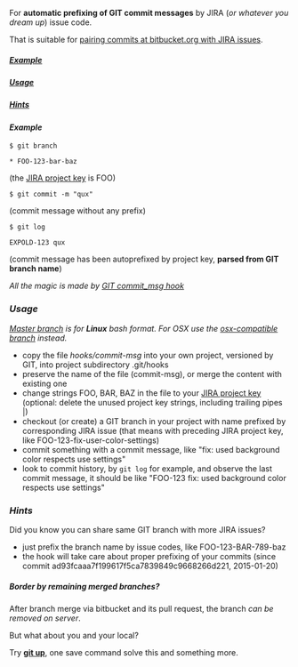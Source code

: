 For **automatic prefixing of GIT commit messages** by JIRA (*or whatever you dream up*) issue code.

That is suitable for [pairing commits at bitbucket.org with JIRA issues](https://blog.bitbucket.org/2012/04/30/linking-bitbucket-and-jira/).

##### [*Example*](#example)
##### [*Usage*](#usage)
##### [*Hints*](#hints)


#### *Example*

```
$ git branch
```

```
* FOO-123-bar-baz
```
 (the [JIRA project key](https://confluence.atlassian.com/display/JIRA/Defining+a+Project#DefiningaProject-Creatingaproject) is FOO)

```
$ git commit -m "qux"
```
 (commit message without any prefix)

```
$ git log
```

```
EXPOLD-123 qux
```
 (commit message has been autoprefixed by project key, **parsed from GIT branch name**)

*All the magic is made by [GIT commit_msg hook](http://git-scm.com/docs/githooks#_commit_msg)*

### *Usage*

*[Master branch](/jaroslavtyc/git-commit-autoprefix/tree/master) is for __Linux__ bash format. For OSX use the [osx-compatible branch](/jaroslavtyc/git-commit-autoprefix/tree/osx-compatible) instead.*

  * copy the file *hooks/commit-msg* into your own project, versioned by GIT, into project subdirectory .git/hooks
  * preserve the name of the file (commit-msg), or merge the content with existing one
  * change strings FOO, BAR, BAZ in the file to your [JIRA project key](https://confluence.atlassian.com/display/JIRA/Defining+a+Project#DefiningaProject-Creatingaproject)
  (optional: delete the unused project key strings, including trailing pipes |)
  * checkout (or create) a GIT branch in your project with name prefixed by corresponding JIRA issue (that means with preceding JIRA project key, like FOO-123-fix-user-color-settings)
  * commit something with a commit message, like "fix: used background color respects use settings"
  * look to commit history, by `git log` for example, and observe the last commit message, it should be like "FOO-123 fix: used background color respects use settings" 

### *Hints*

Did you know you can share same GIT branch with more JIRA issues?
  * just prefix the branch name by issue codes, like FOO-123-BAR-789-baz
  * the hook will take care about proper prefixing of your commits (since commit ad93fcaaa7f199617f5ca7839849c9668266d221, 2015-01-20)

##### Border by remaining merged branches?
After branch merge via bitbucket and its pull request, the branch _can be removed on server_.

But what about you and your local?

Try [**git up**](https://github.com/aanand/git-up), one save command solve this and something more.
